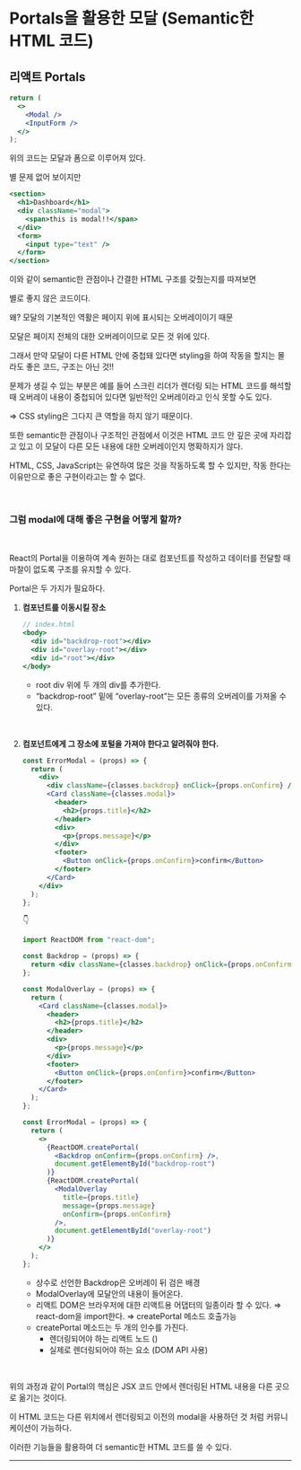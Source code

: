 # Portals을 활용한 모달 (Semantic한 HTML 코드)

## 리액트 Portals

```jsx
return (
  <>
    <Modal />
    <InputForm />
  </>
);
```

위의 코드는 모달과 폼으로 이루어져 있다.

별 문제 없어 보이지만

```jsx
<section>
  <h1>Dashboard</h1>
  <div className="modal">
    <span>this is modal!!</span>
  </div>
  <form>
    <input type="text" />
  </form>
</section>
```

이와 같이 semantic한 관점이나 간결한 HTML 구조를 갖췄는지를 따져보면

별로 좋지 않은 코드이다.

왜? 모달의 기본적인 역활은 페이지 위에 표시되는 오버레이이기 때문

모달은 페이지 전체의 대한 오버레이이므로 모든 것 위에 있다.

그래서 만약 모달이 다른 HTML 안에 중첩돼 있다면 styling을 하여 작동을 할지는 몰라도 좋은 코드, 구조는 아닌 것!!

문제가 생길 수 있는 부분은 예를 들어 스크린 리더가 렌더링 되는 HTML 코드를 해석할 때 오버레이 내용이 중첩되어 있다면 일반적인 오버레이라고 인식 못할 수도 있다.

⇒ CSS styling은 그다지 큰 역할을 하지 않기 때문이다.

또한 semantic한 관점이나 구조적인 관점에서 이것은 HTML 코드 안 깊은 곳에 자리잡고 있고 이 모달이 다른 모든 내용에 대한 오버레이인지 명확하지가 않다.

HTML, CSS, JavaScript는 유연하여 많은 것을 작동하도록 할 수 있지만, 작동 한다는 이유만으로 좋은 구현이라고는 할 수 없다.

<br />

### 그럼 modal에 대해 좋은 구현을 어떻게 할까?

<br />

React의 Portal을 이용하여 계속 원하는 대로 컴포넌트를 작성하고 데이터를 전달할 때 마찰이 없도록 구조를 유지할 수 있다.

Portal은 두 가지가 필요하다.

1. **컴포넌트를 이동시킬 장소**

   ```jsx
   // index.html
   <body>
     <div id="backdrop-root"></div>
     <div id="overlay-root"></div>
     <div id="root"></div>
   </body>
   ```

   - root div 위에 두 개의 div를 추가한다.
   - “backdrop-root” 밑에 “overlay-root”는 모든 종류의 오버레이를 가져올 수 있다.

<br />

2. **컴포넌트에게 그 장소에 포털을 가져야 한다고 알려줘야 한다.**

   ```jsx
   const ErrorModal = (props) => {
     return (
       <div>
         <div className={classes.backdrop} onClick={props.onConfirm} />
         <Card className={classes.modal}>
           <header>
             <h2>{props.title}</h2>
           </header>
           <div>
             <p>{props.message}</p>
           </div>
           <footer>
             <Button onClick={props.onConfirm}>confirm</Button>
           </footer>
         </Card>
       </div>
     );
   };
   ```

   👇

   ```jsx
   import ReactDOM from "react-dom";

   const Backdrop = (props) => {
     return <div className={classes.backdrop} onClick={props.onConfirm} />;
   };

   const ModalOverlay = (props) => {
     return (
       <Card className={classes.modal}>
         <header>
           <h2>{props.title}</h2>
         </header>
         <div>
           <p>{props.message}</p>
         </div>
         <footer>
           <Button onClick={props.onConfirm}>confirm</Button>
         </footer>
       </Card>
     );
   };

   const ErrorModal = (props) => {
     return (
       <>
         {ReactDOM.createPortal(
           <Backdrop onConfirm={props.onConfirm} />,
           document.getElementById("backdrop-root")
         )}
         {ReactDOM.createPortal(
           <ModalOverlay
             title={props.title}
             message={props.message}
             onConfirm={props.onConfirm}
           />,
           document.getElementById("overlay-root")
         )}
       </>
     );
   };
   ```

   - 상수로 선언한 Backdrop은 오버레이 뒤 검은 배경
   - ModalOverlay에 모달안의 내용이 들어온다.
   - 리액트 DOM은 브라우저에 대한 리액트용 어댑터의 일종이라 할 수 있다.
     ⇒ react-dom을 import한다. ⇒ createPortal 메소드 호출가능
   - createPortal 메소드는 두 개의 인수를 가진다.
     - 렌더링되어야 하는 리액트 노드 (<Backdrop/>)
     - 실제로 렌더링되어야 하는 요소 (DOM API 사용)

<br />

위의 과정과 같이 Portal의 핵심은 JSX 코드 안에서 렌더링된 HTML 내용을 다른 곳으로 옮기는 것이다.

이 HTML 코드는 다른 위치에서 렌더링되고 이전의 modal을 사용하던 것 처럼
커뮤니케이션이 가능하다.

이러한 기능들을 활용하여 더 semantic한 HTML 코드를 쓸 수 있다.

---
